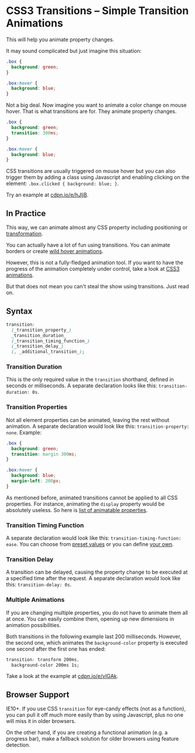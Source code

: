 CSS3 Transitions – Simple Transition Animations
===============================================

This will help you animate property changes.

It may sound complicated but just imagine this situation:

```css
.box {
  background: green;
}

.box:hover {
  background: blue;
}
```

Not a big deal. Now imagine you want to animate a color change on mouse hover.
That is what transitions are for. They animate property changes.

```css
.box {
  background: green;
  transition: 300ms;
}

.box:hover {
  background: blue;
}
```

CSS transitions are usually triggered on mouse hover but you can also trigger
them by adding a class using Javascript and enabling clicking on the element:
`.box.clicked { background: blue; }`.

Try an example at [cdpn.io/e/hJljB](http://cdpn.io/e/hJljB).

In Practice
-----------

This way, we can animate almost any CSS property including positioning or
[transformation](css3-transforms.md).

You can actually have a lot of fun using transitions. You can animate borders or
create [wild hover
animations](http://tympanus.net/Tutorials/OriginalHoverEffects/).

However, this is not a fully-fledged animation tool. If you want to have the
progress of the animation completely under control, take a look at [CSS3
animations](css3-animations.md).

But that does not mean you can't steal the show using transitions. Just read on.

Syntax
------

```css
transition:
  (_transition_property_)
  _transition_duration_
  (_transition_timing_function_)
  (_transition_delay_)
  (, _additional_transition_);
```


### Transition Duration

This is the only required value in the `transition` shorthand, defined in
seconds or milliseconds. A separate declaration looks like this:
`transition-duration: 0s`.

### Transition Properties

Not all element properties can be animated, leaving the rest without animation.
A separate declaration would look like this: `transition-property: none`.
Example:

```css
.box {
  background: green;
  transition: margin 300ms;
}

.box:hover {
  background: blue;
  margin-left: 200px;
}
```


As mentioned before, animated transitions cannot be applied to all CSS
properties. For instance, animating the `display` property would be absolutely
useless. So here is [list of animatable
properties](http://www.w3.org/TR/css3-transitions/#animatable-properties).

### Transition Timing Function

A separate declaration would look like this: `transition-timing-function: ease`.
You can choose from [preset
values](http://www.w3.org/TR/css3-transitions/#transition-timing-function) or
you can define [your own](http://matthewlein.com/ceaser/).

### Transition Delay

A transition can be delayed, causing the property change to be executed at a
specified time after the request. A separate declaration would look like this:
`transition-delay: 0s`.

### Multiple Animations

If you are changing multiple properties, you do not have to animate them all at
once. You can easily combine them, opening up new dimensions in animation
possibilities.

Both transitions in the following example last 200 milliseconds. However, the
second one, which animates the `background-color` property is executed one
second after the first one has ended:

```css
transition: transform 200ms, 
  background-color 200ms 1s;
```

Take a look at the example at [cdpn.io/e/vIGAk](http://cdpn.io/e/vIGAk).

Browser Support
---------------

IE10+. If you use CSS `transition` for eye-candy effects (not as a function),
you can pull it off much more easily than by using Javascript, plus no one will
miss it in older browsers.

On the other hand, if you are creating a functional animation (e.g. a progress
bar), make a fallback solution for older browsers using feature detection.
